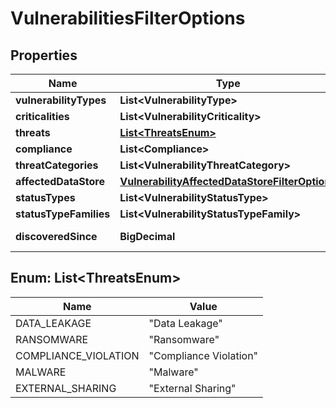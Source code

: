 

# VulnerabilitiesFilterOptions


## Properties

| Name | Type | Description | Notes |
|------------ | ------------- | ------------- | -------------|
|**vulnerabilityTypes** | **List&lt;VulnerabilityType&gt;** |  |  [optional] |
|**criticalities** | **List&lt;VulnerabilityCriticality&gt;** |  |  [optional] |
|**threats** | [**List&lt;ThreatsEnum&gt;**](#List&lt;ThreatsEnum&gt;) |  |  [optional] |
|**compliance** | **List&lt;Compliance&gt;** |  |  [optional] |
|**threatCategories** | **List&lt;VulnerabilityThreatCategory&gt;** |  |  [optional] |
|**affectedDataStore** | [**VulnerabilityAffectedDataStoreFilterOptions**](VulnerabilityAffectedDataStoreFilterOptions.md) |  |  [optional] |
|**statusTypes** | **List&lt;VulnerabilityStatusType&gt;** |  |  [optional] |
|**statusTypeFamilies** | **List&lt;VulnerabilityStatusTypeFamily&gt;** |  |  [optional] |
|**discoveredSince** | **BigDecimal** | as epoch timestamp |  [optional] |



## Enum: List&lt;ThreatsEnum&gt;

| Name | Value |
|---- | -----|
| DATA_LEAKAGE | &quot;Data Leakage&quot; |
| RANSOMWARE | &quot;Ransomware&quot; |
| COMPLIANCE_VIOLATION | &quot;Compliance Violation&quot; |
| MALWARE | &quot;Malware&quot; |
| EXTERNAL_SHARING | &quot;External Sharing&quot; |




